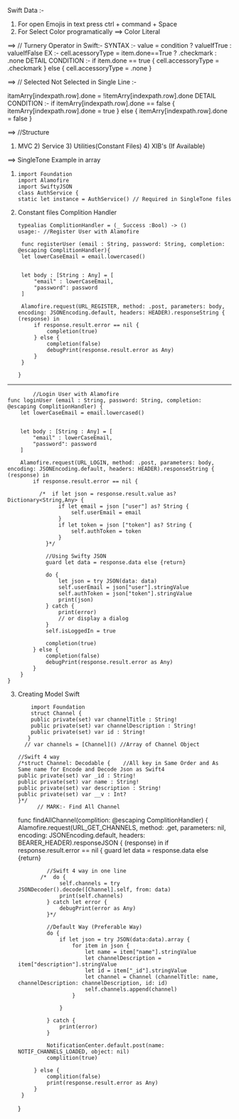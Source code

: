 Swift Data :-

1) For open Emojis in text press ctrl + command + Space
2) For Select Color programatically ==> Color Literal 

==> // Turnery Operator in Swift:-
SYNTAX :- value = condition ? valueIfTrue : valueIfFalse
EX :- cell.acessoryType = item.done==True ? .checkmark : .none
DETAIL CONDITION :-
     if item.done == true {
         cell.accessoryType = .checkmark
     } else {
          cell.accessoryType = .none
     }
     
==> // Selected Not Selected in Single Line :-

 itamArry[indexpath.row].done = !itemArry[indexpath.row].done
DETAIL CONDITION :- 
    if itemArry[indexpath.row].done == false {
        itemArry[indexpath.row].done = true
    } else {
        itemArry[indexpath.row].done = false
    }

==> //Structure 

   1) MVC 2) Service 3) Utilities(Constant Files) 4) XIB's (If Available)
   
==> SingleTone Example in array

1)     import Foundation
       import Alamofire
       import SwiftyJSON
       class AuthService {
       static let instance = AuthService() // Required in SingleTone files
       
2) Constant files Complition Handler 

       typealias ComplitionHandler = (_ Success :Bool) -> ()
       usage:- //Register User with Alamofire
       
        func registerUser (email : String, password: String, completion: @escaping ComplitionHandler){
        let lowerCaseEmail = email.lowercased()
      
        
        let body : [String : Any] = [
            "email" : lowerCaseEmail,
            "password": password
        ]
        
        Alamofire.request(URL_REGISTER, method: .post, parameters: body, encoding: JSONEncoding.default, headers: HEADER).responseString { (response) in
            if response.result.error == nil {
                completion(true)
            } else {
                completion(false)
                debugPrint(response.result.error as Any)
            }
        }
        
       }
       
---

            //Login User with Alamofire
    func loginUser (email : String, password: String, completion: @escaping ComplitionHandler) {
        let lowerCaseEmail = email.lowercased()
        
        
        let body : [String : Any] = [
            "email" : lowerCaseEmail,
            "password": password
        ]
        
        Alamofire.request(URL_LOGIN, method: .post, parameters: body, encoding: JSONEncoding.default, headers: HEADER).responseString { (response) in
            if response.result.error == nil {
                
              /*  if let json = response.result.value as? Dictionary<String,Any> {
                    if let email = json ["user"] as? String {
                        self.userEmail = email
                    }
                    if let token = json ["token"] as? String {
                        self.authToken = token
                    }
                }*/
                
                //Using Swifty JSON
                guard let data = response.data else {return}
                
                do {
                    let json = try JSON(data: data)
                    self.userEmail = json["user"].stringValue
                    self.authToken = json["token"].stringValue
                    print(json)
                } catch {
                    print(error)
                    // or display a dialog
                }
                self.isLoggedIn = true
               
                completion(true)
            } else {
                completion(false)
                debugPrint(response.result.error as Any)
            }
        }
    }
    
3) Creating Model Swift

           import Foundation
           struct Channel {
           public private(set) var channelTitle : String!
           public private(set) var channelDescription : String!
           public private(set) var id : String!
          }
         // var channels = [Channel]() //Array of Channel Object

       //Swift 4 way
       /*struct Channel: Decodable {    //All key in Same Order and As Same name for Encode and Decode Json as Swift4
       public private(set) var _id : String!
       public private(set) var name : String!
       public private(set) var description : String!
       public private(set) var __v : Int?
       }*/ 
             // MARK:- Find All Channel
    func findAllChannel(complition: @escaping ComplitionHandler) {
        Alamofire.request(URL_GET_CHANNELS, method: .get, parameters: nil, encoding: JSONEncoding.default, headers: BEARER_HEADER).responseJSON { (response) in
            if response.result.error == nil {
                guard let data = response.data else {return}
                
                //Swift 4 way in one line
              /*  do {
                    self.channels = try JSONDecoder().decode([Channel].self, from: data)
                    print(self.channels)
                } catch let error {
                    debugPrint(error as Any)
                }*/
                
                //Default Way (Preferable Way)
                do {
                    if let json = try JSON(data:data).array {
                        for item in json {
                            let name = item["name"].stringValue
                            let channelDescription = item["description"].stringValue
                            let id = item["_id"].stringValue
                            let channel = Channel (channelTitle: name, channelDescription: channelDescription, id: id)
                            self.channels.append(channel)
                        }
                       
                    }
                    
                } catch {
                    print(error)
                }
                
                NotificationCenter.default.post(name: NOTIF_CHANNELS_LOADED, object: nil)
                complition(true)
                
            } else {
                complition(false)
                print(response.result.error as Any)
            }
        }
     }

